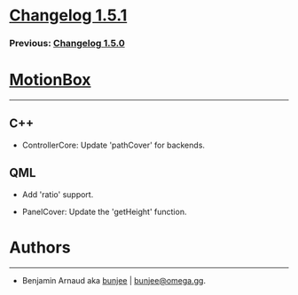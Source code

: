 # [Changelog 1.5.1](http://omega.gg/MotionBox/changes/1.5.1.html)

### Previous: [Changelog 1.5.0](1.5.0.html)

# [MotionBox](http://omega.gg/MotionBox)
---

## C++

- ControllerCore: Update 'pathCover' for backends.


## QML

- Add 'ratio' support.

- PanelCover: Update the 'getHeight' function.


# Authors
---

- Benjamin Arnaud aka [bunjee](http://bunjee.me) | <bunjee@omega.gg>.
